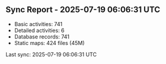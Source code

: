 ## Sync Report - 2025-07-19 06:06:31 UTC

- Basic activities: 741
- Detailed activities: 6
- Database records: 741
- Static maps: 424 files (45M)

Last sync: 2025-07-19 06:06:31 UTC
